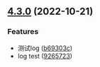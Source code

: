 

## [4.3.0](https://github.com/geeksdidi/kittyui/compare/v4.1.1...v4.3.0) (2022-10-21)


### Features

* 测试log ([b69303c](https://github.com/geeksdidi/kittyui/commit/b69303c1c542bd51cd66330b89dd2bb774b09f73))
* log test ([9265723](https://github.com/geeksdidi/kittyui/commit/9265723c7568e79d275da2c306d95c17399fa0d3))